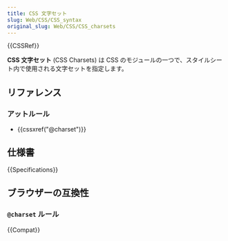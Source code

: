 ```yaml
---
title: CSS 文字セット
slug: Web/CSS/CSS_syntax
original_slug: Web/CSS/CSS_charsets
---
```


{{CSSRef}}

**CSS 文字セット** (CSS Charsets) は CSS のモジュールの一つで、スタイルシート内で使用される文字セットを指定します。

## リファレンス

### アットルール

- {{cssxref("@charset")}}

## 仕様書

{{Specifications}}

## ブラウザーの互換性

### `@charset` ルール

{{Compat}}
